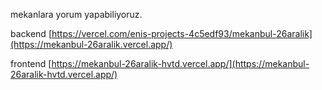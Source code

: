 mekanlara yorum yapabiliyoruz.

backend 
[https://vercel.com/enis-projects-4c5edf93/mekanbul-26aralik](https://mekanbul-26aralik.vercel.app/)

frontend
[https://mekanbul-26aralik-hvtd.vercel.app/](https://mekanbul-26aralik-hvtd.vercel.app/)

